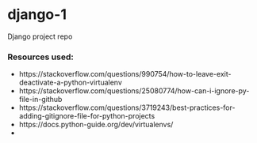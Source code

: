 # django-1
Django project repo

<h3>Resources used: </h3>
<ul>
<li>https://stackoverflow.com/questions/990754/how-to-leave-exit-deactivate-a-python-virtualenv</li>
<li>https://stackoverflow.com/questions/25080774/how-can-i-ignore-py-file-in-github</li>
<li>https://stackoverflow.com/questions/3719243/best-practices-for-adding-gitignore-file-for-python-projects</li>
<li>https://docs.python-guide.org/dev/virtualenvs/</li>
<li></li>

</ul>